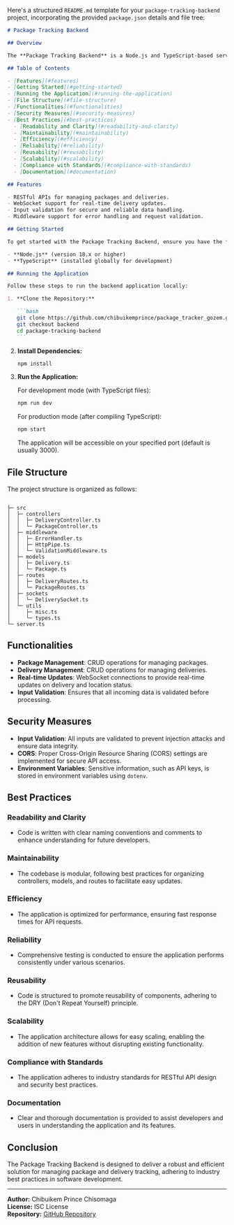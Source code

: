 Here's a structured `README.md` template for your `package-tracking-backend` project, incorporating the provided `package.json` details and file tree:

````markdown
# Package Tracking Backend

## Overview

The **Package Tracking Backend** is a Node.js and TypeScript-based server application that provides RESTful APIs and WebSocket support for real-time package tracking. This backend is designed to handle requests related to package and delivery information, ensuring efficient communication between clients and the database.

## Table of Contents

- [Features](#features)
- [Getting Started](#getting-started)
- [Running the Application](#running-the-application)
- [File Structure](#file-structure)
- [Functionalities](#functionalities)
- [Security Measures](#security-measures)
- [Best Practices](#best-practices)
  - [Readability and Clarity](#readability-and-clarity)
  - [Maintainability](#maintainability)
  - [Efficiency](#efficiency)
  - [Reliability](#reliability)
  - [Reusability](#reusability)
  - [Scalability](#scalability)
  - [Compliance with Standards](#compliance-with-standards)
  - [Documentation](#documentation)

## Features

- RESTful APIs for managing packages and deliveries.
- WebSocket support for real-time delivery updates.
- Input validation for secure and reliable data handling.
- Middleware support for error handling and request validation.

## Getting Started

To get started with the Package Tracking Backend, ensure you have the following prerequisites installed:

- **Node.js** (version 18.x or higher)
- **TypeScript** (installed globally for development)

## Running the Application

Follow these steps to run the backend application locally:

1. **Clone the Repository:**

   ```bash
   git clone https://github.com/chibuikemprince/package_tracker_gozem.git
   git checkout backend
   cd package-tracking-backend
   ```
````

2. **Install Dependencies:**

   ```bash
   npm install
   ```

3. **Run the Application:**

   For development mode (with TypeScript files):

   ```bash
   npm run dev
   ```

   For production mode (after compiling TypeScript):

   ```bash
   npm start
   ```

   The application will be accessible on your specified port (default is usually 3000).

## File Structure

The project structure is organized as follows:

```

├─ src
│  ├─ controllers
│  │  ├─ DeliveryController.ts
│  │  └─ PackageController.ts
│  ├─ middleware
│  │  ├─ ErrorHandler.ts
│  │  ├─ HttpPipe.ts
│  │  └─ ValidationMiddleware.ts
│  ├─ models
│  │  ├─ Delivery.ts
│  │  └─ Package.ts
│  ├─ routes
│  │  ├─ DeliveryRoutes.ts
│  │  └─ PackageRoutes.ts
│  ├─ sockets
│  │  └─ DeliverySocket.ts
│  └─ utils
│     ├─ misc.ts
│     └─ types.ts
└─ server.ts
```

## Functionalities

- **Package Management**: CRUD operations for managing packages.
- **Delivery Management**: CRUD operations for managing deliveries.
- **Real-time Updates**: WebSocket connections to provide real-time updates on delivery and location status.
- **Input Validation**: Ensures that all incoming data is validated before processing.

## Security Measures

- **Input Validation**: All inputs are validated to prevent injection attacks and ensure data integrity.
- **CORS**: Proper Cross-Origin Resource Sharing (CORS) settings are implemented for secure API access.
- **Environment Variables**: Sensitive information, such as API keys, is stored in environment variables using `dotenv`.

## Best Practices

### Readability and Clarity

- Code is written with clear naming conventions and comments to enhance understanding for future developers.

### Maintainability

- The codebase is modular, following best practices for organizing controllers, models, and routes to facilitate easy updates.

### Efficiency

- The application is optimized for performance, ensuring fast response times for API requests.

### Reliability

- Comprehensive testing is conducted to ensure the application performs consistently under various scenarios.

### Reusability

- Code is structured to promote reusability of components, adhering to the DRY (Don't Repeat Yourself) principle.

### Scalability

- The application architecture allows for easy scaling, enabling the addition of new features without disrupting existing functionality.

### Compliance with Standards

- The application adheres to industry standards for RESTful API design and security best practices.

### Documentation

- Clear and thorough documentation is provided to assist developers and users in understanding the application and its features.

## Conclusion

The Package Tracking Backend is designed to deliver a robust and efficient solution for managing package and delivery tracking, adhering to industry best practices in software development.

---

**Author:** Chibuikem Prince Chisomaga  
**License:** ISC License  
**Repository:** [GitHub Repository](hhttps://github.com/chibuikemprince/package_tracker_gozem.git)

```

```
